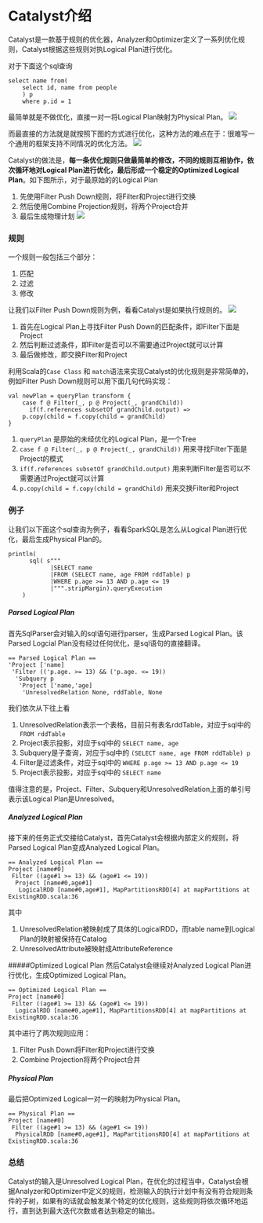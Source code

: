 # Catalyst介绍

Catalyst是一款基于规则的优化器，Analyzer和Optimizer定义了一系列优化规则，Catalyst根据这些规则对执Logical Plan进行优化。

对于下面这个sql查询
```
select name from(
    select id, name from people
    ) p
    where p.id = 1
```

最简单就是不做优化，直接一对一将Logical Plan映射为Physical Plan。
![](/images/naive-planning.png)

而最直接的方法就是就按照下图的方式进行优化，这种方法的难点在于：很难写一个通用的框架支持不同情况的优化方法。
![](/images/hand-write-planning.png)

Catalyst的做法是，**每一条优化规则只做最简单的修改，不同的规则互相协作，依次循环地对Logical Plan进行优化，最后形成一个稳定的Optimized Logical Plan**。如下图所示，对于最原始的的Logical Plan
1. 先使用Filter Push Down规则，将Filter和Project进行交换
2. 然后使用Combine Projection规则，将两个Project合并
3. 最后生成物理计划
![](/images/catalyst-planning.png)


### 规则
一个规则一般包括三个部分：
1. 匹配
2. 过滤
3. 修改

让我们以Filter Push Down规则为例，看看Catalyst是如果执行规则的。
![](/images/planning-in-detail.png)

1. 首先在Logical Plan上寻找Filter Push Down的匹配条件，即Filter下面是Project
2. 然后判断过滤条件，即Filter是否可以不需要通过Project就可以计算
3. 最后做修改，即交换Filter和Project

利用Scala的```Case Class``` 和 ```match```语法来实现Catalyst的优化规则是非常简单的，例如Filter Push Down规则可以用下面几句代码实现：

```
val newPlan = queryPlan transform {
	case f @ Filter(_, p @ Project(_, grandChild))
	  if(f.references subsetOf grandChild.output) =>
	p.copy(child = f.copy(child = grandChild)
}
```

1. ```queryPlan``` 是原始的未经优化的Logical Plan，是一个Tree
2. ```case f @ Filter(_, p @ Project(_, grandChild))``` 用来寻找Filter下面是Project的模式
3. ```if(f.references subsetOf grandChild.output)``` 用来判断Filter是否可以不需要通过Project就可以计算
4. ```p.copy(child = f.copy(child = grandChild)``` 用来交换Filter和Project

### 例子
让我们以下面这个sql查询为例子，看看SparkSQL是怎么从Logical Plan进行优化，最后生成Physical Plan的。
```
println(
      sql( s"""
            |SELECT name
            |FROM (SELECT name, age FROM rddTable) p
            |WHERE p.age >= 13 AND p.age <= 19
            |""".stripMargin).queryExecution
    )
```

##### Parsed Logical Plan
首先SqlParser会对输入的sql语句进行parser，生成Parsed Logical Plan。该Parsed Logcial Plan没有经过任何优化，是sql语句的直接翻译。
```
== Parsed Logical Plan ==
'Project ['name]
 'Filter (('p.age. >= 13) && ('p.age. <= 19))
  'Subquery p
   'Project ['name,'age]
    'UnresolvedRelation None, rddTable, None
```
我们依次从下往上看
1. UnresolvedRelation表示一个表格，目前只有表名rddTable，对应于sql中的 ```FROM rddTable```
2. Project表示投影，对应于sql中的 ```SELECT name, age```
3. Subquery是子查询，对应于sql中的 ```(SELECT name, age FROM rddTable) p```
4. Filter是过滤条件，对应于sql中的 ```WHERE p.age >= 13 AND p.age <= 19```
5. Project表示投影，对应于sql中的 ```SELECT name```

值得注意的是，Project、Filter、Subquery和UnresolvedRelation上面的单引号表示该Logical Plan是Unresolved。


##### Analyzed Logical Plan
接下来的任务正式交接给Catalyst，首先Catalyst会根据内部定义的规则，将Parsed Logical Plan变成Analyzed Logical Plan。
```
== Analyzed Logical Plan ==
Project [name#0]
 Filter ((age#1 >= 13) && (age#1 <= 19))
  Project [name#0,age#1]
   LogicalRDD [name#0,age#1], MapPartitionsRDD[4] at mapPartitions at ExistingRDD.scala:36
```

其中
1. UnresolvedRelation被映射成了具体的LogicalRDD，而table name到Logical Plan的映射被保持在Catalog
2. UnresolvedAttribute被映射成AttributeReference

#####Optimized Logical Plan
然后Catalyst会继续对Analyzed Logical Plan进行优化，生成Optimized Logical Plan。
```
== Optimized Logical Plan ==
Project [name#0]
 Filter ((age#1 >= 13) && (age#1 <= 19))
  LogicalRDD [name#0,age#1], MapPartitionsRDD[4] at mapPartitions at ExistingRDD.scala:36
```

其中进行了两次规则应用：
1. Filter Push Down将Filter和Project进行交换
2. Combine Projection将两个Project合并

##### Physical Plan
最后把Optimized Logical一对一的映射为Physical Plan。
```
== Physical Plan ==
Project [name#0]
 Filter ((age#1 >= 13) && (age#1 <= 19))
  PhysicalRDD [name#0,age#1], MapPartitionsRDD[4] at mapPartitions at ExistingRDD.scala:36
```

### 总结
Catalyst的输入是Unresolved Logical Plan，在优化的过程当中，Catalyst会根据Analyzer和Optimizer中定义的规则，检测输入的执行计划中有没有符合规则条件的子树，如果有的话就会触发某个特定的优化规则，这些规则将依次循环地运行，直到达到最大迭代次数或者达到稳定的输出。


